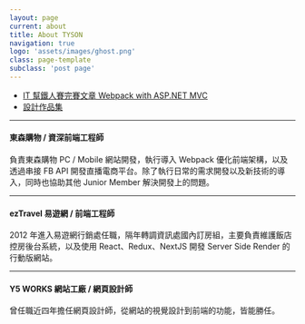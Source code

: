 ```yaml
---
layout: page
current: about
title: About TYSON
navigation: true
logo: 'assets/images/ghost.png'
class: page-template
subclass: 'post page'
---
```


-   [IT 幫鐵人賽完賽文章 Webpack with ASP.NET MVC](https://ithelp.ithome.com.tw/m/articles/10199438)
-   [設計作品集](www.davi52285228.banner.tw)

---

#### 東森購物 / 資深前端工程師

負責東森購物 PC / Mobile 網站開發，執行導入 Webpack 優化前端架構，以及透過串接 FB API 開發直播電商平台。除了執行日常的需求開發以及新技術的導入，同時也協助其他 Junior Member 解決開發上的問題。

---

#### ezTravel 易遊網 / 前端工程師

2012 年進入易遊網行銷處任職，隔年轉調資訊處國內訂房組，主要負責維護飯店控房後台系統，以及使用 React、Redux、NextJS 開發 Server Side Render 的行動版網站。

---

#### Y5 WORKS 網站工廠 / 網頁設計師

曾任職近四年擔任網頁設計師，從網站的視覺設計到前端的功能，皆能勝任。
